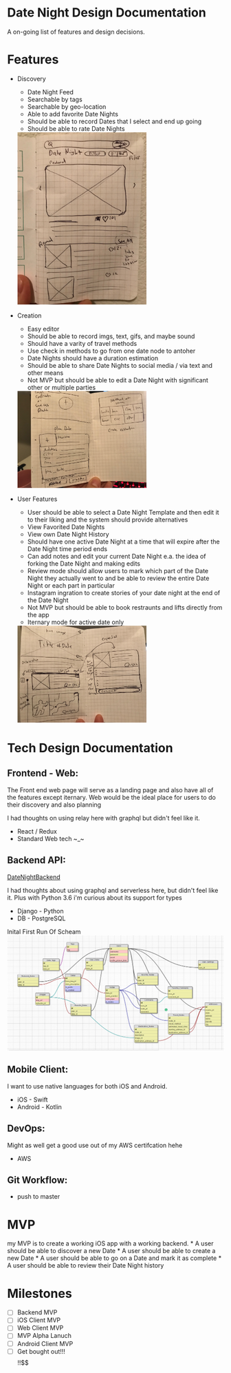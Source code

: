 # Date Night Design Documentation

A on-going list of features and design decisions.

# Features

* Discovery
    * Date Night Feed
    * Searchable by tags
    * Searchable by geo-location
    * Able to add favorite Date Nights
    * Should be able to record Dates that I select and end up going
    * Should be able to rate Date Nights

    <img src='./assets/discorvery.jpg' width="300px">

* Creation
    * Easy editor
    * Should be able to record imgs, text, gifs, and maybe sound
    * Should have a varity of travel methods
    * Use check in methods to go from one date node to antoher
    * Date Nights should have a duration estimation
    * Should be able to share Date Nights to social media / via text and other means
    * Not MVP but should be able to edit a Date Night with significant other or multiple parties

     <img src='./assets/editor.jpg' width="300px">
* User Features
    * User should be able to select a Date Night Template and then edit it to their liking and the system should provide alternatives
    * View Favorited Date Nights
    * View own Date Night History
    * Should have one active Date Night at a time that will expire after the Date Night time period ends
    * Can add notes and edit your current Date Night e.a. the idea of forking the Date Night and making edits
    * Review mode should allow users to mark which part of the Date Night they actually went to and be able to review the entire Date Night or each part in particular
    * Instagram ingration to create stories of your date night at the end of the Date Night
    * Not MVP but should be able to book restraunts and lifts directly from the app
    * Iternary mode for active date only

     <img src='./assets/itinerary.jpg' width="300px">

# Tech Design Documentation

## Frontend - Web: 

The Front end web page will serve as a landing page and also have all of the features except iternary. Web would be the ideal place for users
to do their discovery and also planning

I had thoughts on using relay here with graphql but didn't feel like it.

* React / Redux
* Standard Web tech ~_~

## Backend API:

[DateNightBackend](https://github.com/soctkoren/DateNightBackend)

I had thoughts about using graphql and serverless here, but didn't feel like it.
Plus with Python 3.6 i'm curious about its support for types

* Django - Python
* DB - PostgreSQL

Inital First Run Of Scheam
<img src='./assets/schema.png'>

## Mobile Client:

I want to use native languages for both iOS and Android.

* iOS - Swift
* Android - Kotlin

## DevOps:

Might as well get a good use out of my AWS certifcation hehe

* AWS

## Git Workflow:

* push to master

# MVP

my MVP is to create a working iOS app with a working backend.
    * A user should be able to discover a new Date
    * A user should be able to create a new Date
    * A user should be able to go on a Date and mark it as complete
    * A user should be able to review their Date Night history

# Milestones

- [ ] Backend MVP
- [ ] iOS Client MVP
- [ ] Web Client MVP
- [ ] MVP Alpha Lanuch
- [ ] Android Client MVP
- [ ] Get bought out!!!$$$$$!!$$$